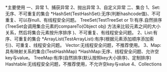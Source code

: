 *主要使用
一、异常
1、捕获异常
2、抛出异常
3、自定义异常
二、集合
1、Set:无序、不可重复的集合
  *HashSet(TestHashSet):无序(判断hashcode值)、不可重复、可以存null、有线程安全问题。
   TreeSet(TestTreeSet or 1):有序.自然排序(TreeSet会调用集合元素的compareTo(Object obj)
           方法来比较元素之间的大小关系，然后将集合元素按升序排序
           )、不可重复、有线程安全问题。
2、List:有序、可重复的集合
  *ArrayList(TestArrayList):有序(根据元素添加顺序添加索引)、可重复、线程安全问题。
   Vector:无线程安全问题，不推荐使用。
3、Map:具有映射关系的集合(TestHashMap)
  *HashMap:无序、线程安全问题、允许空key与value。
   TreeMap:有序(自然排序(默认按照key大小排序)、定制排序)
   Hashtable:无线程安全问题，不推荐使用，不允许空key与value
4、Collections
   
